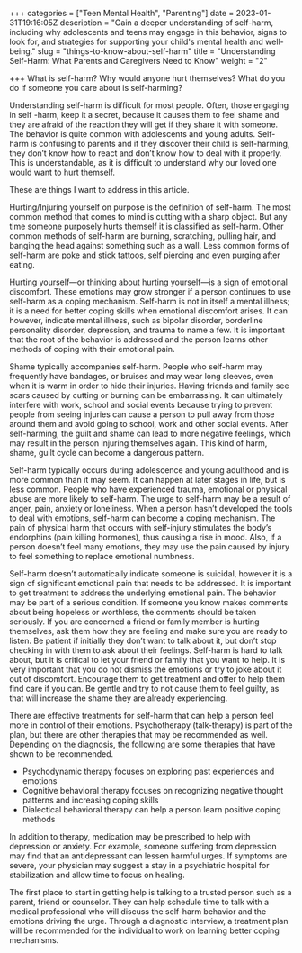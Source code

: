 +++
categories = ["Teen Mental Health", "Parenting"]
date = 2023-01-31T19:16:05Z
description = "Gain a deeper understanding of self-harm, including why adolescents and teens may engage in this behavior, signs to look for, and strategies for supporting your child's mental health and well-being."
slug = "things-to-know-about-self-harm"
title = "Understanding Self-Harm: What Parents and Caregivers Need to Know"
weight = "2"

+++
What is self-harm? Why would anyone hurt themselves? What do you do if someone you care about is self-harming?

Understanding self-harm is difficult for most people. Often, those engaging in self -harm, keep it a secret, because it causes them to feel shame and they are afraid of the reaction they will get if they share it with someone. The behavior is quite common with adolescents and young adults. Self-harm is confusing to parents and if they discover their child is self-harming, they don’t know how to react and don’t know how to deal with it properly. This is understandable, as it is difficult to understand why our loved one would want to hurt themself.

These are things I want to address in this article.

Hurting/Injuring yourself on purpose is the definition of self-harm. The most common method that comes to mind is cutting with a sharp object. But any time someone purposely hurts themself it is classified as self-harm. Other common methods of self-harm are burning, scratching, pulling hair, and banging the head against something such as a wall. Less common forms of self-harm are poke and stick tattoos, self piercing and even purging after eating.

Hurting yourself—or thinking about hurting yourself—is a sign of emotional discomfort. These emotions may grow stronger if a person continues to use self-harm as a coping mechanism. Self-harm is not in itself a mental illness; it is a need for better coping skills when emotional discomfort arises. It can however, indicate mental illness, such as bipolar disorder, borderline personality disorder, depression, and trauma to name a few. It is important that the root of the behavior is addressed and the person learns other methods of coping with their emotional pain.

Shame typically accompanies self-harm. People who self-harm may frequently have bandages, or bruises and may wear long sleeves, even when it is warm in order to hide their injuries. Having friends and family see scars caused by cutting or burning can be embarrassing. It can ultimately interfere with work, school and social events because trying to prevent people from seeing injuries can cause a person to pull away from those around them and avoid going to school, work and other social events. After self-harming, the guilt and shame can lead to more negative feelings, which may result in the person injuring themselves again. This kind of harm, shame, guilt cycle can become a dangerous pattern.

Self-harm typically occurs during adolescence and young adulthood and is more common than it may seem. It can happen at later stages in life, but is less common. People who have experienced trauma, emotional or physical abuse are more likely to self-harm. The urge to self-harm may be a result of anger, pain, anxiety or loneliness. When a person hasn’t developed the tools to deal with emotions, self-harm can become a coping mechanism. The pain of physical harm that occurs with self-injury stimulates the body’s endorphins (pain killing hormones), thus causing a rise in mood. Also, if a person doesn’t feel many emotions, they may use the pain caused by injury to feel something to replace emotional numbness.

Self-harm doesn’t automatically indicate someone is suicidal, however it is a sign of significant emotional pain that needs to be addressed. It is important to get treatment to address the underlying emotional pain. The behavior may be part of a serious condition. If someone you know makes comments about being hopeless or worthless, the comments should be taken seriously. If you are concerned a friend or family member is hurting themselves, ask them how they are feeling and make sure you are ready to listen. Be patient if initially they don’t want to talk about it, but don’t stop checking in with them to ask about their feelings. Self-harm is hard to talk about, but it is critical to let your friend or family that you want to help. It is very important that you do not dismiss the emotions or try to joke about it out of discomfort. Encourage them to get treatment and offer to help them find care if you can. Be gentle and try to not cause them to feel guilty, as that will increase the shame they are already experiencing.

There are effective treatments for self-harm that can help a person feel more in control of their emotions. Psychotherapy (talk-therapy) is part of the plan, but there are other therapies that may be recommended as well. Depending on the diagnosis, the following are some therapies that have shown to be recommended.

* Psychodynamic therapy focuses on exploring past experiences and emotions
* Cognitive behavioral therapy focuses on recognizing negative thought patterns and increasing coping skills
* Dialectical behavioral therapy can help a person learn positive coping methods

In addition to therapy, medication may be prescribed to help with depression or anxiety. For example, someone suffering from depression may find that an antidepressant can lessen harmful urges. If symptoms are severe, your physician may suggest a stay in a psychiatric hospital for stabilization and allow time to focus on healing.

The first place to start in getting help is talking to a trusted person such as a parent, friend or counselor. They can help schedule time to talk with a medical professional who will discuss the self-harm behavior and the emotions driving the urge. Through a diagnostic interview, a treatment plan will be recommended for the individual to work on learning better coping mechanisms.